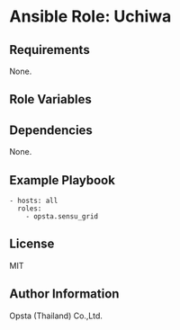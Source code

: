 # Ansible Role: Uchiwa



## Requirements

None.

## Role Variables



## Dependencies

None.

## Example Playbook

    - hosts: all
      roles:
        - opsta.sensu_grid


## License

MIT

## Author Information

Opsta (Thailand) Co.,Ltd.
